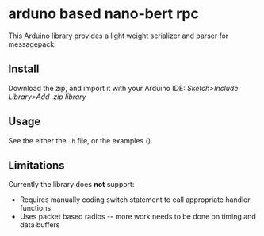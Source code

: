 # arduno based nano-bert rpc
This Arduino library provides a light weight serializer and parser for messagepack.

## Install
Download the zip, and import it with your Arduino IDE: *Sketch>Include Library>Add .zip library*

## Usage
See the either the `.h` file, or the examples ().


## Limitations

Currently the library does **not** support:
* Requires manually coding switch statement to call appropriate handler functions
* Uses packet based radios -- more work needs to be done on timing and data buffers
